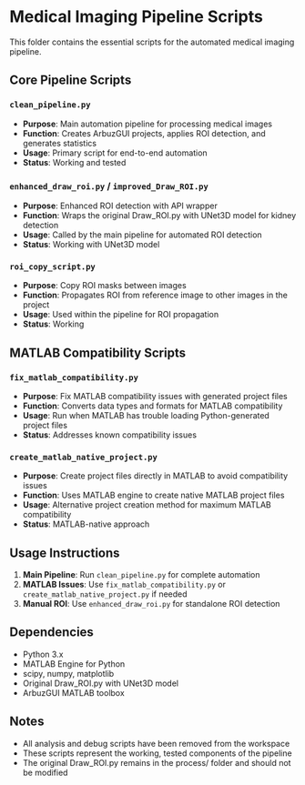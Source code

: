 # Medical Imaging Pipeline Scripts

This folder contains the essential scripts for the automated medical imaging pipeline.

## Core Pipeline Scripts

### `clean_pipeline.py`
- **Purpose**: Main automation pipeline for processing medical images
- **Function**: Creates ArbuzGUI projects, applies ROI detection, and generates statistics
- **Usage**: Primary script for end-to-end automation
- **Status**: Working and tested

### `enhanced_draw_roi.py` / `improved_Draw_ROI.py`
- **Purpose**: Enhanced ROI detection with API wrapper
- **Function**: Wraps the original Draw_ROI.py with UNet3D model for kidney detection
- **Usage**: Called by the main pipeline for automated ROI detection
- **Status**: Working with UNet3D model

### `roi_copy_script.py`
- **Purpose**: Copy ROI masks between images
- **Function**: Propagates ROI from reference image to other images in the project
- **Usage**: Used within the pipeline for ROI propagation
- **Status**: Working

## MATLAB Compatibility Scripts

### `fix_matlab_compatibility.py`
- **Purpose**: Fix MATLAB compatibility issues with generated project files
- **Function**: Converts data types and formats for MATLAB compatibility
- **Usage**: Run when MATLAB has trouble loading Python-generated project files
- **Status**: Addresses known compatibility issues

### `create_matlab_native_project.py`
- **Purpose**: Create project files directly in MATLAB to avoid compatibility issues
- **Function**: Uses MATLAB engine to create native MATLAB project files
- **Usage**: Alternative project creation method for maximum MATLAB compatibility
- **Status**: MATLAB-native approach

## Usage Instructions

1. **Main Pipeline**: Run `clean_pipeline.py` for complete automation
2. **MATLAB Issues**: Use `fix_matlab_compatibility.py` or `create_matlab_native_project.py` if needed
3. **Manual ROI**: Use `enhanced_draw_roi.py` for standalone ROI detection

## Dependencies

- Python 3.x
- MATLAB Engine for Python
- scipy, numpy, matplotlib
- Original Draw_ROI.py with UNet3D model
- ArbuzGUI MATLAB toolbox

## Notes

- All analysis and debug scripts have been removed from the workspace
- These scripts represent the working, tested components of the pipeline
- The original Draw_ROI.py remains in the process/ folder and should not be modified
